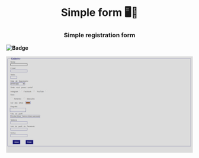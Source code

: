 <h1 align=center>Simple form 🖥📃</h1>

<h3 align=center><strong>Simple registration form<strong></h3>

![Badge](https://img.shields.io/static/v1?label=DEV&message=Tamila&color=ba55d3&style=flat&logo=)

<img src="https://github.com/TamilaCambe/form/blob/main/images/img1.PNG">
 
